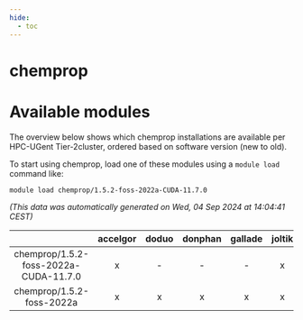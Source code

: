 ```yaml
---
hide:
  - toc
---
```


chemprop
========

# Available modules


The overview below shows which chemprop installations are available per HPC-UGent Tier-2cluster, ordered based on software version (new to old).

To start using chemprop, load one of these modules using a `module load` command like:

```shell
module load chemprop/1.5.2-foss-2022a-CUDA-11.7.0
```

*(This data was automatically generated on Wed, 04 Sep 2024 at 14:04:41 CEST)*  

| |accelgor|doduo|donphan|gallade|joltik|shinx|skitty|
| :---: | :---: | :---: | :---: | :---: | :---: | :---: | :---: |
|chemprop/1.5.2-foss-2022a-CUDA-11.7.0|x|-|-|-|x|-|-|
|chemprop/1.5.2-foss-2022a|x|x|x|x|x|-|x|
